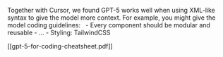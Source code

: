 Together with Cursor, we found GPT-5 works well when using XML-like syntax to give the model more context. For example, you might give the model coding guidelines:   - Every component should be modular and reusable - ... - Styling: TailwindCSS


[[gpt-5-for-coding-cheatsheet.pdf]]